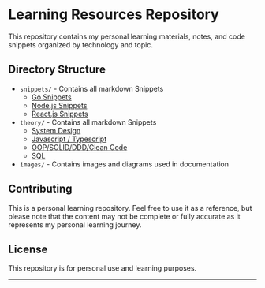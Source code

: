 # Learning Resources Repository

This repository contains my personal learning materials, notes, and code snippets organized by technology and topic.

## Directory Structure

- `snippets/` - Contains all markdown Snippets
  - [Go Snippets](./snippets/golang/README.md)
  - [Node.js Snippets](./snippets/nodejs/README.md)
  - [React.js Snippets](./snippets/nodejs/README.md)
- `theory/` - Contains all markdown Snippets
  - [System Design](./theory/system-design.md)
  - [Javascript / Typescript](./theory/javascript-typescript.md)
  - [OOP/SOLID/DDD/Clean Code](./theory/oop-solid-ddd-clean-code.md)
  - [SQL](./theory/sql.md)
- `images/` - Contains images and diagrams used in documentation



## Contributing

This is a personal learning repository. Feel free to use it as a reference, but please note that the content may not be complete or fully accurate as it represents my personal learning journey.

## License

This repository is for personal use and learning purposes.

---

